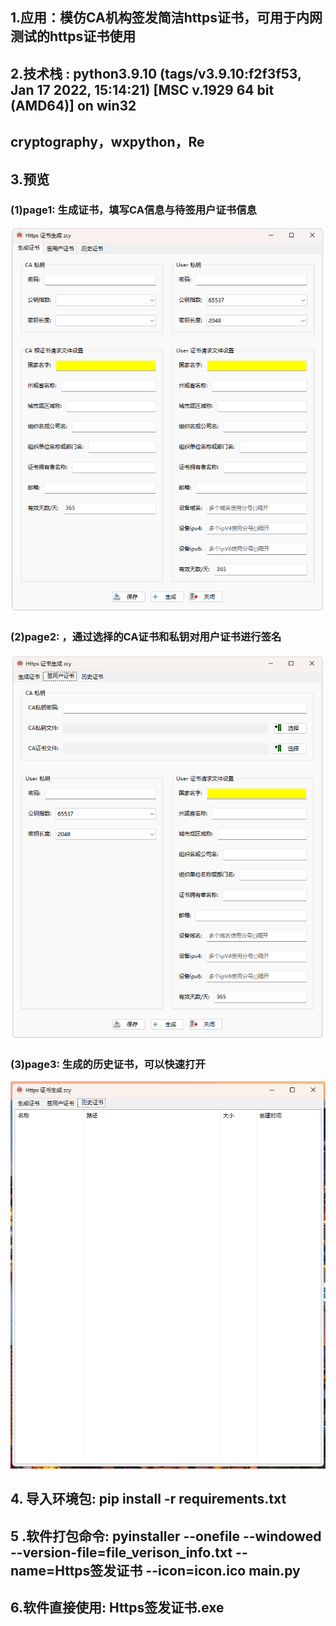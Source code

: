 ## 1.应用：模仿CA机构签发简洁https证书，可用于内网测试的https证书使用



## 2.技术栈 :  python3.9.10 (tags/v3.9.10:f2f3f53, Jan 17 2022, 15:14:21) [MSC v.1929 64 bit (AMD64)] on win32

## 		      cryptography，wxpython，Re



## 3.预览

###  	(1)page1: 生成证书，填写CA信息与待签用户证书信息

![Alt Text](img/生成证书.png)

### 	(2)page2: ，通过选择的CA证书和私钥对用户证书进行签名

![Alt Text](img/签用户证书.png)

### 	(3)page3: 生成的历史证书，可以快速打开

![Alt Text](img/历史证书.png)



## 4. 导入环境包:  pip install -r requirements.txt



## 5 .软件打包命令: pyinstaller --onefile --windowed --version-file=file_verison_info.txt --name=Https签发证书 --icon=icon.ico main.py



## 6.软件直接使用: Https签发证书.exe

